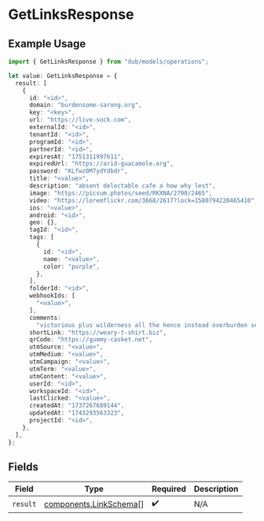 # GetLinksResponse

## Example Usage

```typescript
import { GetLinksResponse } from "dub/models/operations";

let value: GetLinksResponse = {
  result: [
    {
      id: "<id>",
      domain: "burdensome-sarong.org",
      key: "<key>",
      url: "https://live-sock.com",
      externalId: "<id>",
      tenantId: "<id>",
      programId: "<id>",
      partnerId: "<id>",
      expiresAt: "1751311997611",
      expiredUrl: "https://arid-guacamole.org",
      password: "KLfwz0M7ydYdbdr",
      title: "<value>",
      description: "absent delectable cafe a how why lest",
      image: "https://picsum.photos/seed/RKXNA/2700/2465",
      video: "https://loremflickr.com/3668/2617?lock=1580794220465410",
      ios: "<value>",
      android: "<id>",
      geo: {},
      tagId: "<id>",
      tags: [
        {
          id: "<id>",
          name: "<value>",
          color: "purple",
        },
      ],
      folderId: "<id>",
      webhookIds: [
        "<value>",
      ],
      comments:
        "victorious plus wilderness all the hence instead overburden seagull colorfully surprisingly suddenly avaricious aw bitterly lost",
      shortLink: "https://weary-t-shirt.biz",
      qrCode: "https://gummy-casket.net",
      utmSource: "<value>",
      utmMedium: "<value>",
      utmCampaign: "<value>",
      utmTerm: "<value>",
      utmContent: "<value>",
      userId: "<id>",
      workspaceId: "<id>",
      lastClicked: "<value>",
      createdAt: "1737267689144",
      updatedAt: "1743293563323",
      projectId: "<id>",
    },
  ],
};
```

## Fields

| Field                                                            | Type                                                             | Required                                                         | Description                                                      |
| ---------------------------------------------------------------- | ---------------------------------------------------------------- | ---------------------------------------------------------------- | ---------------------------------------------------------------- |
| `result`                                                         | [components.LinkSchema](../../models/components/linkschema.md)[] | :heavy_check_mark:                                               | N/A                                                              |